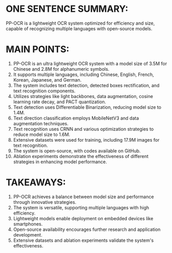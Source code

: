 # ONE SENTENCE SUMMARY:
PP-OCR is a lightweight OCR system optimized for efficiency and size, capable of recognizing multiple languages with open-source models.

# MAIN POINTS:
1. PP-OCR is an ultra lightweight OCR system with a model size of 3.5M for Chinese and 2.8M for alphanumeric symbols.
2. It supports multiple languages, including Chinese, English, French, Korean, Japanese, and German.
3. The system includes text detection, detected boxes rectification, and text recognition components.
4. Utilizes strategies like light backbones, data augmentation, cosine learning rate decay, and PACT quantization.
5. Text detection uses Differentiable Binarization, reducing model size to 1.4M.
6. Text direction classification employs MobileNetV3 and data augmentation techniques.
7. Text recognition uses CRNN and various optimization strategies to reduce model size to 1.6M.
8. Extensive datasets were used for training, including 17.9M images for text recognition.
9. The system is open-source, with codes available on GitHub.
10. Ablation experiments demonstrate the effectiveness of different strategies in enhancing model performance.

# TAKEAWAYS:
1. PP-OCR achieves a balance between model size and performance through innovative strategies.
2. The system is versatile, supporting multiple languages with high efficiency.
3. Lightweight models enable deployment on embedded devices like smartphones.
4. Open-source availability encourages further research and application development.
5. Extensive datasets and ablation experiments validate the system's effectiveness.
